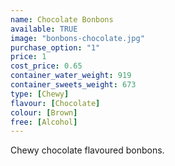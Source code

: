 ```yaml
---
name: Chocolate Bonbons
available: TRUE
image: "bonbons-chocolate.jpg"
purchase_option: "1"
price: 1
cost_price: 0.65
container_water_weight: 919
container_sweets_weight: 673
type: [Chewy]
flavour: [Chocolate]
colour: [Brown]
free: [Alcohol]
---
```

Chewy chocolate flavoured bonbons.